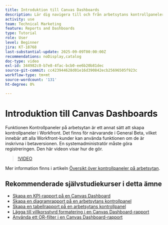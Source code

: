 ```yaml
---
title: Introduktion till Canvas Dashboards
description: Lär dig navigera till och från arbetsytans kontrollpaneler och hur du skapar en enkel kontrollpanel med befintliga rapporter.
activity: use
team: Technical Marketing
feature: Reports and Dashboards
type: Tutorial
role: User
level: Beginner
jira: KT-18768
last-substantial-update: 2025-09-09T00:00:00Z
recommendations: noDisplay,catalog
doc-type: video
exl-id: 344982c0-b7e8-4fac-bcb0-ee6b20b81dec
source-git-commit: cc423944628d01e16d390842ecb25696505f923c
workflow-type: tm+mt
source-wordcount: '131'
ht-degree: 0%

---
```


# Introduktion till Canvas Dashboards

Funktionen Kontrollpaneler på arbetsytan är ett annat sätt att skapa kontrollpaneler i Workfront. Det finns för närvarande i General Beta, vilket innebär att alla Workfront-kunder kan använda funktionen om de är inskrivna i betaversionen. En systemadministratör måste göra registreringen. Den här videon visar hur de gör.

>[!VIDEO](https://video.tv.adobe.com/v/3474020/?quality=12&learn=on&enablevpops=1)

Mer information finns i artikeln [Översikt över kontrollpaneler på arbetsytan](https://experienceleague.adobe.com/en/docs/workfront/using/reporting/canvas-dashboards/canvas-dashboards-overview).

## Rekommenderade självstudiekurser i detta ämne

* [Skapa en KPI-rapport på en Canvas Dashboard](/help/reporting/canvas-dashboards/create-a-kpi-report-on-a-canvas-dashboard.md)
* [Skapa en diagramrapport på en arbetsytans kontrollpanel](/help/reporting/canvas-dashboards/create-a-chart-report-on-a-canvas-dashboard.md)
* [Skapa en tabellrapport på en arbetsytans kontrollpanel](/help/reporting/canvas-dashboards/create-a-table-report-on-a-canvas-dashboard.md)
* [Lägga till villkorsstyrd formatering i en Canvas Dashboard-rapport](/help/reporting/canvas-dashboards/add-conditional-formatting-to-a-canvas-dashboard-report.md)
* [Använda ett OR-filter i en Canvas Dashboard-rapport](/help/reporting/canvas-dashboards/use-an-or-filter-in-a-canvas-dashboard-report.md)